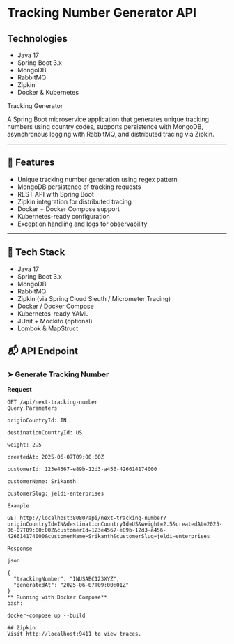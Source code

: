 # Tracking Number Generator API

## Technologies
- Java 17
- Spring Boot 3.x
- MongoDB
- RabbitMQ
- Zipkin
- Docker & Kubernetes

Tracking Generator

A Spring Boot microservice application that generates unique tracking numbers using country codes, supports persistence with MongoDB, asynchronous logging with RabbitMQ, and distributed tracing via Zipkin.

---

## 🚀 Features

- Unique tracking number generation using regex pattern
- MongoDB persistence of tracking requests
- REST API with Spring Boot
- Zipkin integration for distributed tracing
- Docker + Docker Compose support
- Kubernetes-ready configuration
- Exception handling and logs for observability

---

## 🔧 Tech Stack

- Java 17
- Spring Boot 3.x
- MongoDB
- RabbitMQ
- Zipkin (via Spring Cloud Sleuth / Micrometer Tracing)
- Docker / Docker Compose
- Kubernetes-ready YAML
- JUnit + Mockito (optional)
- Lombok & MapStruct

## 📬 API Endpoint

### ➤ Generate Tracking Number

**Request**
```http
GET /api/next-tracking-number
Query Parameters

originCountryId: IN

destinationCountryId: US

weight: 2.5

createdAt: 2025-06-07T09:00:00Z

customerId: 123e4567-e89b-12d3-a456-426614174000

customerName: Srikanth

customerSlug: jeldi-enterprises

Example

GET http://localhost:8080/api/next-tracking-number?originCountryId=IN&destinationCountryId=US&weight=2.5&createdAt=2025-06-07T09:00:00Z&customerId=123e4567-e89b-12d3-a456-426614174000&customerName=Srikanth&customerSlug=jeldi-enterprises

Response

json

{
  "trackingNumber": "INUSABC123XYZ",
  "generatedAt": "2025-06-07T09:00:01Z"
}
** Running with Docker Compose**
bash:

docker-compose up --build

## Zipkin
Visit http://localhost:9411 to view traces.
